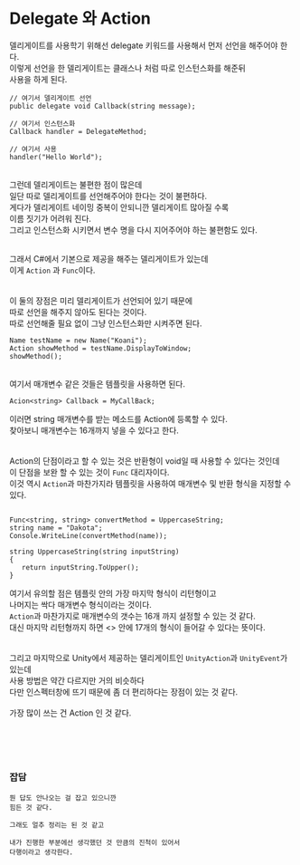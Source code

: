 # Delegate 와 Action

델리게이트를 사용학기 위해선 delegate 키워드를 사용해서 먼저 선언을 해주어야 한다.</br>
이렇게 선언을 한 델리게이트는 클래스나 처럼 따로 인스턴스화를 해준뒤</br>
사용을 하게 된다.</br>
```
// 여기서 델리게이트 선언
public delegate void Callback(string message);

// 여기서 인스턴스화
Callback handler = DelegateMethod;

// 여기서 사용
handler("Hello World");
```
</br>
그런데 델리게이트는 불편한 점이 많은데</br>
일단 따로 델리게이트를 선언해주어야 한다는 것이 불편하다.</br>
게다가 델리게이트 네이밍 중복이 안되니깐 델리게이트 많아질 수록</br>
이름 짓기가 어려워 진다.</br>
그리고 인스턴스화 시키면서 변수 명을 다시 지어주어야 하는 불편함도 있다.</br>
</br>

그래서 C#에서 기본으로 제공을 해주는 델리게이트가 있는데</br>
이게 `Action` 과 `Func`이다.</br>
</br>
</br>
이 둘의 장점은 미리 델리게이트가 선언되어 있기 때문에</br>
따로 선언을 해주지 않아도 된다는 것이다.</br>
따로 선언해줄 필요 없이 그냥 인스턴스화만 시켜주면 된다.</br>

```
Name testName = new Name("Koani");
Action showMethod = testName.DisplayToWindow;
showMethod();
```
</br>
여기서 매개변수 같은 것들은 템플릿을 사용하면 된다.</br>

```
Acion<string> Callback = MyCallBack;
```
이러면 string 매개변수를 받는 메소드를 Action에 등록할 수 있다.</br>
찾아보니 매개변수는 16개까지 넣을 수 있다고 한다.</br>
</br>
</br>
Action의 단점이라고 할 수 있는 것은 반환형이 void일 때 사용할 수 있다는 것인데</br>
이 단점을 보완 할 수 있는 것이 `Func` 대리자이다.</br>
이것 역시 `Action`과 마찬가지라 템플릿을 사용하여 매개변수 및 반환 형식을 지정할 수 있다.</br>

```

Func<string, string> convertMethod = UppercaseString;
string name = "Dakota";
Console.WriteLine(convertMethod(name));

string UppercaseString(string inputString)
{
   return inputString.ToUpper();
}
```

여기서 유의할 점은 템플릿 안의 가장 마지막 형식이 리턴형이고</br>
나머지는 싹다 매개변수 형식이라는 것이다.</br>
`Action`과 마찬가지로 매개변수의 갯수는 16개 까지 설정할 수 있는 것 같다.</br>
대신 마지막 리턴형까지 하면 <> 안에 17개의 형식이 들어갈 수 있다는 뜻이다.</br>
</br>
</br>
그리고 마지막으로 Unity에서 제공하는 델리게이트인 `UnityAction`과 `UnityEvent`가 있는데</br>
사용 방법은 약간 다르지만 거의 비슷하다</br>
다만 인스펙터창에 뜨기 때문에 좀 더 편리하다는 장점이 있는 것 같다.</br>
</br>
가장 많이 쓰는 건 Action 인 것 같다.
</br>
</br>
</br>
</br>
</br>
### 잡담
```
뭔 답도 안나오는 걸 잡고 있으니깐
힘든 것 같다.

그래도 얼추 정리는 된 것 같고

내가 진행한 부분에선 생각했던 것 만큼의 진척이 있어서
다행이라고 생각한다.
```
